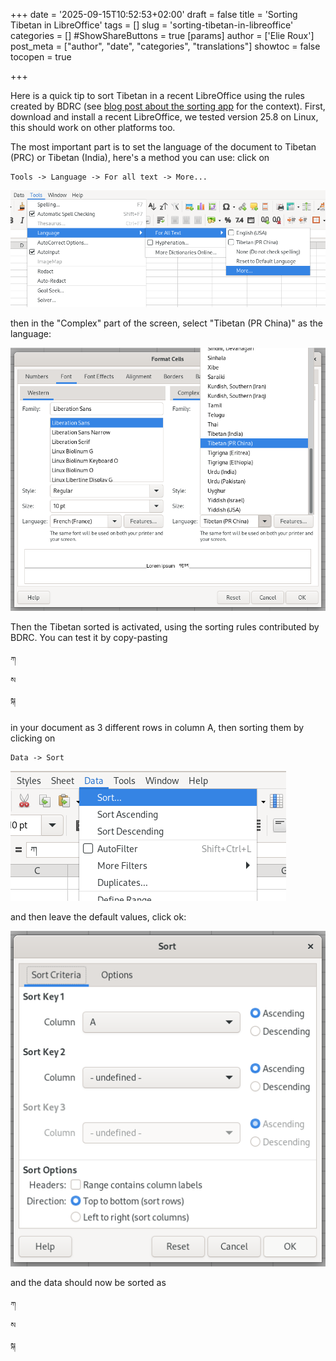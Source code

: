 +++
date = '2025-09-15T10:52:53+02:00'
draft = false
title = 'Sorting Tibetan in LibreOffice'
tags = []
slug = 'sorting-tibetan-in-libreoffice'
categories = []
#ShowShareButtons = true
[params]
  author = ['Elie Roux']
  post_meta = ["author", "date", "categories", "translations"]
  showtoc = false
  tocopen = true

+++

Here is a quick tip to sort Tibetan in a recent LibreOffice using the rules created by BDRC (see [blog post about the sorting app](../tibetan-alphabetical-order/) for the context). First, download and install a recent LibreOffice, we tested version 25.8 on Linux, this should work on other platforms too.

The most important part is to set the language of the document to Tibetan (PRC) or Tibetan (India), here's a method you can use: click on

```
Tools -> Language -> For all text -> More...
```

![select language 1](Select_language_1.png)

then in the "Complex" part of the screen, select "Tibetan (PR China)" as the language:

![select language 2](Select_language_2.png)

Then the Tibetan sorted is activated, using the sorting rules contributed by BDRC. You can test it by copy-pasting

```
ཀ
ས
སྐ
```

in your document as 3 different rows in column A, then sorting them by clicking on

```
Data -> Sort
```

![click sort 1](Click_sort_1.png)

and then leave the default values, click ok:

![click sort 2](Click_sort_2.png)

and the data should now be sorted as

```
ཀ
ས
སྐ
```